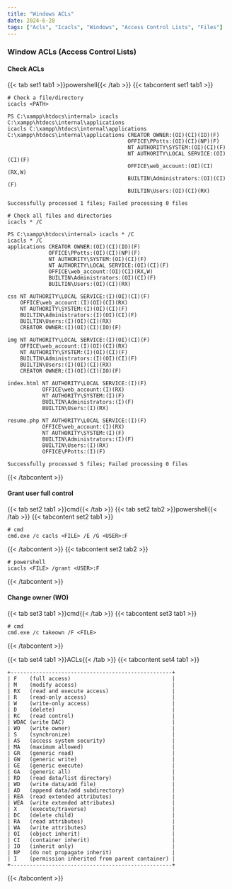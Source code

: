 ```yaml
---
title: "Windows ACLs"
date: 2024-6-28
tags: ["Acls", "Icacls", "Windows", "Access Control Lists", "Files"]
---
```


### Window ACLs (Access Control Lists)

#### Check ACLs

{{< tab set1 tab1 >}}powershell{{< /tab >}}
{{< tabcontent set1 tab1 >}}

```console
# Check a file/directory
icacls <PATH>
```

```console {class="sample-code"}
PS C:\xampp\htdocs\internal> icacls C:\xampp\htdocs\internal\applications
icacls C:\xampp\htdocs\internal\applications
C:\xampp\htdocs\internal\applications CREATOR OWNER:(OI)(CI)(IO)(F)
                                      OFFICE\PPotts:(OI)(CI)(NP)(F)
                                      NT AUTHORITY\SYSTEM:(OI)(CI)(F)
                                      NT AUTHORITY\LOCAL SERVICE:(OI)(CI)(F)
                                      OFFICE\web_account:(OI)(CI)(RX,W)
                                      BUILTIN\Administrators:(OI)(CI)(F)
                                      BUILTIN\Users:(OI)(CI)(RX)

Successfully processed 1 files; Failed processing 0 files
```

```console
# Check all files and directories
icacls * /C
```

```console {class="sample-code"}
PS C:\xampp\htdocs\internal> icacls * /C
icacls * /C
applications CREATOR OWNER:(OI)(CI)(IO)(F)
             OFFICE\PPotts:(OI)(CI)(NP)(F)
             NT AUTHORITY\SYSTEM:(OI)(CI)(F)
             NT AUTHORITY\LOCAL SERVICE:(OI)(CI)(F)
             OFFICE\web_account:(OI)(CI)(RX,W)
             BUILTIN\Administrators:(OI)(CI)(F)
             BUILTIN\Users:(OI)(CI)(RX)

css NT AUTHORITY\LOCAL SERVICE:(I)(OI)(CI)(F)
    OFFICE\web_account:(I)(OI)(CI)(RX)
    NT AUTHORITY\SYSTEM:(I)(OI)(CI)(F)
    BUILTIN\Administrators:(I)(OI)(CI)(F)
    BUILTIN\Users:(I)(OI)(CI)(RX)
    CREATOR OWNER:(I)(OI)(CI)(IO)(F)

img NT AUTHORITY\LOCAL SERVICE:(I)(OI)(CI)(F)
    OFFICE\web_account:(I)(OI)(CI)(RX)
    NT AUTHORITY\SYSTEM:(I)(OI)(CI)(F)
    BUILTIN\Administrators:(I)(OI)(CI)(F)
    BUILTIN\Users:(I)(OI)(CI)(RX)
    CREATOR OWNER:(I)(OI)(CI)(IO)(F)

index.html NT AUTHORITY\LOCAL SERVICE:(I)(F)
           OFFICE\web_account:(I)(RX)
           NT AUTHORITY\SYSTEM:(I)(F)
           BUILTIN\Administrators:(I)(F)
           BUILTIN\Users:(I)(RX)

resume.php NT AUTHORITY\LOCAL SERVICE:(I)(F)
           OFFICE\web_account:(I)(RX)
           NT AUTHORITY\SYSTEM:(I)(F)
           BUILTIN\Administrators:(I)(F)
           BUILTIN\Users:(I)(RX)
           OFFICE\PPotts:(I)(F)

Successfully processed 5 files; Failed processing 0 files
```

{{< /tabcontent >}}

#### Grant user full control

{{< tab set2 tab1 >}}cmd{{< /tab >}}
{{< tab set2 tab2 >}}powershell{{< /tab >}}
{{< tabcontent set2 tab1 >}}

```console
# cmd
cmd.exe /c cacls <FILE> /E /G <USER>:F
```

{{< /tabcontent >}}
{{< tabcontent set2 tab2 >}}

```console
# powershell
icacls <FILE> /grant <USER>:F
```

{{< /tabcontent >}}

#### Change owner (WO)

{{< tab set3 tab1 >}}cmd{{< /tab >}}
{{< tabcontent set3 tab1 >}}

```console
# cmd
cmd.exe /c takeown /F <FILE>
```

{{< /tabcontent >}}
<br>

{{< tab set4 tab1 >}}ACLs{{< /tab >}}
{{< tabcontent set4 tab1 >}}

```console
+---------------------------------------------------+
| F    (full access)                                |
| M    (modify access)                              |
| RX   (read and execute access)                    |
| R    (read-only access)                           |
| W    (write-only access)                          |
| D    (delete)                                     |
| RC   (read control)                               |
| WDAC (write DAC)                                  |
| WO   (write owner)                                |
| S    (synchronize)                                |
| AS   (access system security)                     |
| MA   (maximum allowed)                            |
| GR   (generic read)                               |
| GW   (generic write)                              |
| GE   (generic execute)                            |
| GA   (generic all)                                |
| RD   (read data/list directory)                   |
| WD   (write data/add file)                        |
| AD   (append data/add subdirectory)               |
| REA  (read extended attributes)                   |
| WEA  (write extended attributes)                  |
| X    (execute/traverse)                           |
| DC   (delete child)                               |
| RA   (read attributes)                            |
| WA   (write attributes)                           |
| OI   (object inherit)                             |
| CI   (container inherit)                          |
| IO   (inherit only)                               |
| NP   (do not propagate inherit)                   |
| I    (permission inherited from parent container) |
+---------------------------------------------------+
```

{{< /tabcontent >}}
